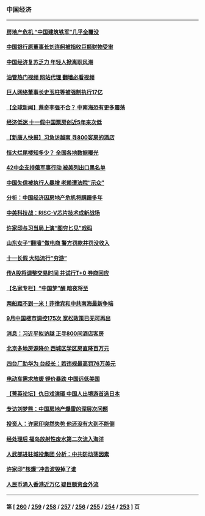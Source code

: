 ### 中国经济
---
#### [房地产危机 “中国建筑铁军”几乎全覆没](../../pages/ncid283/n14090459.md?10080845) 
#### [中国银行原董事长刘连舸被指收巨额财物受审](../../pages/ncid283/n14090279.md?10080845) 
#### [中国经济复苏乏力 年轻人掀离职风潮](../../pages/ncid283/n14090270.md?10080845) 
#### [油管热门视频 网站代理 翻墙必看视频](http://138.2.39.72:81/youtube.html?epic-marker?10080845)
#### [巨人网络董事长史玉柱等被强制执行17亿](../../pages/ncid283/n14090159.md?10080845) 
#### [【全球新闻】蔡奇李强不合？ 中南海恐有更多震荡](../../pages/ncid283/n14090175.md?10080845) 
#### [经济低迷 十一假中国票房创近5年来次低](../../pages/ncid283/n14090091.md?10080845) 
#### [【新唐人快报】习急访越南 寻800客房的酒店](../../pages/ncid283/n14089952.md?10080845) 
#### [恒大烂尾楼知多少？ 全国各地数据曝光](../../pages/ncid283/n14089970.md?10080845) 
#### [42中企支持俄军事行动 被美列出口黑名单](../../pages/ncid283/n14089825.md?10080845) 
#### [中国失信被执行人暴增 老赖遭法院“示众”](../../pages/ncid283/n14089926.md?10080845) 
#### [分析：中国经济因房地产危机将蹒跚多年](../../pages/ncid283/n14089911.md?10080845) 
#### [中美科技战：RISC-V芯片技术成新战场](../../pages/ncid283/n14089810.md?10080845) 
#### [许家印与习当局上演“图穷匕见”戏码](../../pages/ncid283/n14089818.md?10080845) 
#### [山东女子“翻墙”做电商 警方罚款并罚没收入](../../pages/ncid283/n14089680.md?10080845) 
#### [十一长假 大陆流行“穷游”](../../pages/ncid283/n14089765.md?10080845) 
#### [传A股将调整交易时间 并试行T+0 券商回应](../../pages/ncid283/n14089644.md?10080845) 
#### [【名家专栏】“中国梦”醒 暗夜将至](../../pages/ncid283/n14088776.md?10080845) 
#### [两船距不到一米！菲律宾和中共南海最新争端](../../pages/ncid283/n14089764.md?10080845) 
#### [9月中国楼市调控175次 宽松政策已无可再出](../../pages/ncid283/n14089679.md?10080845) 
#### [消息：习近平拟访越 正寻800间酒店客房](../../pages/ncid283/n14089534.md?10080845) 
#### [北京多地房源降价 西城区学区房直降百万元](../../pages/ncid283/n14089533.md?10080845) 
#### [四台厂助华为 台经长：若违规最高罚76万美元](../../pages/ncid283/n14089307.md?10080845) 
#### [电动车需求放缓 锂价暴跌 中国远低美国](../../pages/ncid283/n14089306.md?10080845) 
#### [【菁英论坛】仇日戏演砸 中国人出境游首选日本](../../pages/ncid283/n14089162.md?10080845) 
#### [专访刘梦熊：中国房地产爆雷的深层次问题](../../pages/ncid283/n14088828.md?10080845) 
#### [投资人：许家印突然失势 他还没有大到不能倒](../../pages/ncid283/n14089052.md?10080845) 
#### [经处理后 福岛放射性废水第二次流入海洋](../../pages/ncid283/n14089028.md?10080845) 
#### [人武部进驻城投集团 分析：中共防动荡因素](../../pages/ncid283/n14089011.md?10080845) 
#### [许家印“核爆”冲击波毁掉了谁](../../pages/ncid283/n14088976.md?10080845) 
#### [人民币涌入香港近万亿 疑巨额资金外流](../../pages/ncid283/n14088950.md?10080845) 

---
#### 第 [ [260](./260.md?10080845) / [259](./259.md?10080845) / [258](./258.md?10080845) / [257](./257.md?10080845) / [256](./256.md?10080845) / [255](./255.md?10080845) / [254](./254.md?10080845) / [253](./253.md?10080845) ] 页
